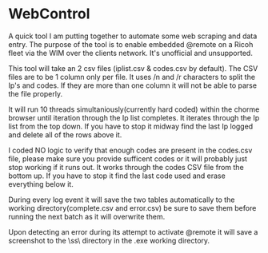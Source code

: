 # WebControl
A quick tool I am putting together to automate some web scraping and data entry. The purpose of the tool is to enable embedded @remote on a Ricoh fleet via the WIM over the clients network.  It's unofficial and unsupported. 

This tool will take an 2 csv files (iplist.csv & codes.csv by default). The CSV files are to be 1 column only per file. It uses /n and /r characters to split the Ip's and codes. If they are more than one column it will not be able to parse the file properly.

It will run 10 threads simultaniously(currently hard coded) within the chorme browser until iteration through the Ip list completes. It iterates through the Ip list from the top down. If you have to stop it midway find the last Ip logged and delete all of the rows above it.

I coded NO logic to verify that enough codes are present in the codes.csv file, please make sure you provide sufficent codes or it will probably just stop working if it runs out. It works through the codes CSV file from the bottom up. If you have to stop it find the last code used and erase everything below it.

During every log event it will save the two tables automatically to the working directory(complete.csv and error.csv) be sure to save them before running the next batch as it will overwrite them.

Upon detecting an error during its attempt to activate @remote it will save a screenshot to the \ss\ directory in the .exe working directory.
